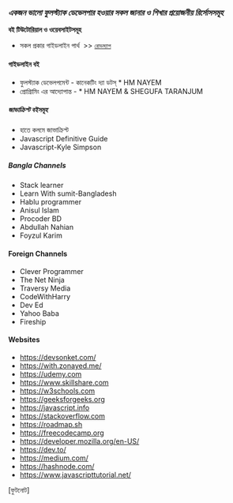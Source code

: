 ### _একজন ভালো ফুলস্ট্যাক ডেভেলপার হওয়ার সকল জানার ও শিখার প্রয়োজনীয় রির্সোসসমূহ_

**বই টিউটোরিয়াল ও ওয়েবসাইটসমূহ**

- সকল প্রকার গাইডলাইন পার্থ  >> [`রোডম্যাপ`](https://roadmap.sh/)

#### গাইডলাইন বই

- ফুলস্ট্যাক ডেভেলপমেন্ট - কানেকটিং দ্যা ডটস্ \* HM NAYEM
- প্রোগ্রািমিং এর আদ্যোপান্ত - \* HM NAYEM & SHEGUFA TARANJUM

##### জাভাক্রিপ্ট বইসমূহ

- হাতে কলমে জাভাক্রিপ্ট
- Javascript Definitive Guide
- Javascript-Kyle Simpson

##### Bangla Channels

- Stack learner
- Learn With sumit-Bangladesh
- Hablu programmer
- Anisul Islam
- Procoder BD
- Abdullah Nahian
- Foyzul Karim

#### Foreign Channels

- Clever Programmer
- The Net Ninja
- Traversy Media
- CodeWithHarry
- Dev Ed
- Yahoo Baba
- Fireship

#### Websites

- https://devsonket.com/
- https://with.zonayed.me/
- https://udemy.com
- https://www.skillshare.com
- https://w3schools.com
- https://geeksforgeeks.org
- https://javascript.info
- https://stackoverflow.com
- https://roadmap.sh
- https://freecodecamp.org
- https://developer.mozilla.org/en-US/
- https://dev.to/
- https://medium.com/
- https://hashnode.com/
- https://www.javascripttutorial.net/

[ফুটনোট]
